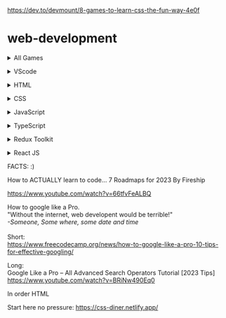 https://dev.to/devmount/8-games-to-learn-css-the-fun-way-4e0f

# web-development

<details><summary>All Games</summary><pre>

Coming soon... some games are inside of the drop down

</pre></details>

<details><summary>VScode</summary><pre>

  # Visual Studio Code or VScode: 

    Vscode Landing Page
    https://code.visualstudio.com/ 

## Videos:
   ### How to install Visual Studio Code on Windows 10/11 [ 2023 Update ] Complete Guide

    https://www.youtube.com/watch?v=JPZsB_6yHVo

   ### Detailed
   https://code.visualstudio.com/docs/introvideos/basics

</pre></details>

<details><summary>HTML</summary><pre>

### Getting Started

## HTML and CSS Road Map
   HTML and CSS Roadmap for Beginners in 2022
   https://www.youtube.com/watch?v=6pZdQpPe8zU

# Game
## Play a game to learn or Watch the videos
Nester: A game of nesting HTML code | Trailer
https://www.youtube.com/watch?v=BrHxowQQmmY

HTML Video Game website:
https://codepip.com/games/nester/

# Video
## Short Video
HTML Tutorial - How to Make a Super Simple Website
https://www.youtube.com/watch?v=PlxWf493en4

## Long Video
HTML Full Course for Beginners | Complete All-in-One Tutorial | 4 Hours
https://www.youtube.com/watch?v=mJgBOIoGihA

#### Detailed -fill

### Project 
HTML5 Website Project for Beginners | First HTML Project Tutorial
https://www.youtube.com/watch?v=T5PD8ofhiug

### Test Yourself websites -fill
### Job Requirment -fill
### LinkedIn Jobs -fill
</pre></details>
<!-- End HTML -->
<details><summary>CSS</summary><pre>

## HTML and CSS Road Map
   HTML and CSS Roadmap for Beginners in 2022
   https://www.youtube.com/watch?v=6pZdQpPe8zU

## Getting Started -fill

## Games
CSS Diner Game: https://flukeout.github.io/ 
CSS Diner Game: Solutions:https://www.youtube.com/watch?v=SbYdwj5lito

CSS Video Game website:
CSS Scoops: A game for learning CSS selectors | Trailer
https://codepip.com/games/css-scoops/

Selector Showdown: A game about CSS selector specificity | Trailer
https://codepip.com/games/selector-showdown/

Flexbox Froggy: A game for learning CSS flexbox | Trailer
https://codepip.com/games/flexbox-froggy/

Flexbox Froggy: Solution
https://www.youtube.com/watch?v=g0G0BiYm3lE

## Videos:

   ### Short
   Learn CSS in 20 Minutes
   https://www.youtube.com/watch?v=1PnVor36_40

   ### Long
   CSS Full Course for Beginners | Complete All-in-One Tutorial | 11 Hours
   https://www.youtube.com/watch?v=n4R2E7O-Ngo

   ### Detailed -fill
### Project 
    https://www.youtube.com/playlist?list=PL4cUxeGkcC9ivBf_eKCPIAYXWzLlPAm6G
## Online Learning Platform -fill
## Project -fill 
## Test Yourself websites -fill
## Job Requirment -fill
## LinkedIn Jobs -fill
</pre></details>
<!-- End CSS -->

<details><summary>JavaScript </summary><pre>

## Road Map 
https://www.youtube.com/watch?v=Ar9mGfmsgtM

## Getting Started -fill
## Games
Disarray: A game for learning JavaScript array methods | Trailer
https://codepip.com/games/disarray/

# Find another Javascript game

Not playable as of 01/05/2023
https://codepip.com/games/css-scopes/

## Videos
Short 
100+ JavaScript Concepts you Need to Know
https://www.youtube.com/watch?v=lkIFF4maKMU

Long
JavaScript Full Course for Beginners | Complete All-in-One Tutorial | 8 Hours
https://www.youtube.com/watch?v=EfAl9bwzVZk

### Detailed Topics

Theory and crash course (Repeatly watch until known.)
https://www.youtube.com/watch?v=lkIFF4maKMU

## Online Learning Platform -fill

## Project
Code Tetris: JavaScript Tutorial for Beginners
https://www.youtube.com/watch?v=rAUn1Lom6dw

## Test Yourself websites -fill
## Job Requirment -fill
## LinkedIn Jobs -fill
</pre></details>
<!-- End JavaScript -->

<details><summary>TypeScript</summary><pre> 


<!-- End TypeScript -->
## Road Map -fill
## Getting Started -fill
## Games -fill
   ### Games Video -fill
   ### Games Web Site -fill
## Videos
Theory and crash course (Repeatly watch until known.)
Short
TypeScript in 100 Seconds
https://www.youtube.com/watch?v=zQnBQ4tB3ZA

Long 
Typescript for Beginners
https://www.youtube.com/watch?v=MOO5vrtTUTE&list=PL0Zuz27SZ-6NS8GXt5nPrcYpust89zq_b&index=1

### Detailed -fill
## Online Learning Platform -fill
## Project -fill 
## Test Yourself websites -fill
## Job Requirment -fill
## LinkedIn Jobs -fill
</pre></details>

<details><summary>Redux Toolkit</summary><pre>
Redux (Toolkit) in 100 Seconds
https://www.youtube.com/watch?v=_shA5Xwe8_4
<!-- End Redux and Redux Toolkit -->

## Road Map -fill
## Getting Started -fill
## Games -fill
   ### Games Video -fill
   ### Games Web Site -fill
## Videos:  -fill
   ### Short -fill
   ### Long -fill
   ### Detailed -fill
## Online Learning Platform -fill
## Project -fill 
## Test Yourself websites -fill
## Job Requirment -fill
## LinkedIn Jobs -fill
</pre></details>

<details><summary>React JS</summary><pre>
React JS Full Course for Beginners | Complete All-in-One Tutorial | 9 Hours
https://www.youtube.com/watch?v=RVFAyFWO4go

React Redux Full Course for Beginners | Redux Toolkit Complete Tutorial
https://www.youtube.com/watch?v=NqzdVN2tyvQ

Let’s Learn Modern Redux!
Intented outcome.
https://www.youtube.com/watch?v=9zySeP5vH9c

React:
https://www.youtube.com/watch?v=9zySeP5vH9c

## Road Map -fill
## Getting Started -fill
## Games -fill
   ### Games Video -fill
   ### Games Web Site -fill
## Videos:  -fill
   ### Short -fill
   ### Long -fill
   ### Detailed -fill
## Online Learning Platform -fill
## Project -fill 
## Test Yourself websites -fill
## Job Requirment -fill
## LinkedIn Jobs -fill
</pre></details>
<!-- End React -->

FACTS: :) 

How to ACTUALLY learn to code... 7 Roadmaps for 2023
By Fireship

https://www.youtube.com/watch?v=66tfvFeALBQ

How to google like a Pro.<br />
"Without the internet, web developent would be terrible!"
 <br />
<i> -Someone, Some where, some date and time</i>
 <br /><br />
Short:<br />
https://www.freecodecamp.org/news/how-to-google-like-a-pro-10-tips-for-effective-googling/

Long:<br />
Google Like a Pro – All Advanced Search Operators Tutorial [2023 Tips]
https://www.youtube.com/watch?v=BRiNw490Eq0

In order
HTML

Start here no pressure: https://css-diner.netlify.app/






